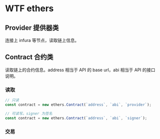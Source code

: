 # WTF ethers

## Provider 提供器类

连接上 infura 等节点，读取链上信息。

## Contract 合约类

读取链上的合约信息。address 相当于 API 的 base url，abi 相当于 API 的接口说明。

### 读取

```js
// 只读
const contract = new ethers.Contract(`address`, `abi`, `provider`);

// 可读写。signer 为签名
const contract = new ethers.Contract(`address`, `abi`, `signer`);
```

### 交易
